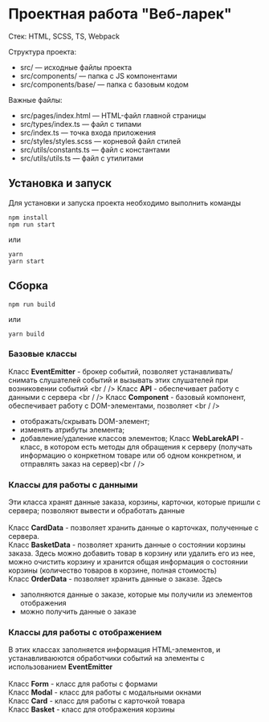 # Проектная работа "Веб-ларек"

Стек: HTML, SCSS, TS, Webpack

Структура проекта:
- src/ — исходные файлы проекта
- src/components/ — папка с JS компонентами
- src/components/base/ — папка с базовым кодом

Важные файлы:
- src/pages/index.html — HTML-файл главной страницы
- src/types/index.ts — файл с типами
- src/index.ts — точка входа приложения
- src/styles/styles.scss — корневой файл стилей
- src/utils/constants.ts — файл с константами
- src/utils/utils.ts — файл с утилитами

## Установка и запуск
Для установки и запуска проекта необходимо выполнить команды

```
npm install
npm run start
```

или

```
yarn
yarn start
```
## Сборка

```
npm run build
```

или

```
yarn build
```

### Базовые классы

Класс **EventEmitter** - брокер событий, позволяет устанавливать/снимать слушателей событий и вызывать этих слушателей при возниковении событий <br / />
Класс **API** - обеспечивает работу с данными с сервера <br / />
Класс **Component** - базовый компонент, обеспечивает работу с DOM-элементами, позволяет <br / />
 - отображать/скрывать DOM-элемент;
 - изменять атрибуты элемента;
 - добавление/удаление классов элементов;
Класс **WebLarekAPI** - класс, в котором есть методы для обращения к серверу (получать информацию о конркетном товаре или об одном конкретном, и отправлять заказ на сервер)<br / />

### Классы для работы с данными
Эти класса хранят данные заказа, корзины, карточки, которые пришли с сервера; позволяют вывести и обработать данные <br /><br />
Класс **CardData** - позволяет хранить данные о карточках, полученные с сервера.   <br />
Класс **BasketData** - позволяет хранить данные о состоянии корзины заказа. Здесь можно добавить товар в корзину или удалить его из нее, можно очистить корзину и хранится общая информация о состоянии корзины (количество товаров в корзине, полная стоимость)<br />
Класс **OrderData** - позволяет хранить данные о заказе. Здесь
 - заполняются данные о заказе, которые мы получили из элементов отображения
 - можно получить данные о заказе  <br />


### Классы для работы с отображением
В этих классах заполняется информация HTML-элементов, и устанавливаюются обработчики событий на элементы с использованием **EventEmitter** <br /><br />
Класс **Form** - класс для работы с формами <br />
Класс **Modal** - класс для работы с модальными окнами <br />
Класс **Card** - класс для работы с карточкой товара <br />
Класс **Basket** - класс для отображения корзины <br />